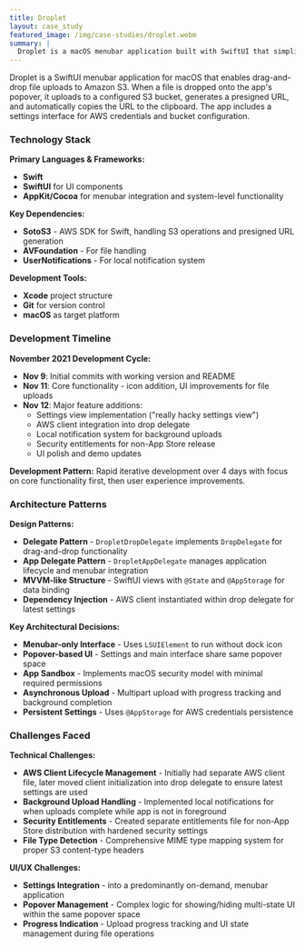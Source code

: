 ```yaml
---
title: Droplet
layout: case_study
featured_image: /img/case-studies/droplet.webm
summary: |
  Droplet is a macOS menubar application built with SwiftUI that simplifies file sharing by allowing users to drag-and-drop files for automatic upload to Amazon S3 buckets, generating shareable URLs with a streamlined configuration interface.
---
```


Droplet is a SwiftUI menubar application for macOS that enables drag-and-drop file uploads to Amazon S3. When a file is dropped onto the app's popover, it uploads to a configured S3 bucket, generates a presigned URL, and automatically copies the URL to the clipboard. The app includes a settings interface for AWS credentials and bucket configuration.

### Technology Stack

**Primary Languages & Frameworks:**
- **Swift**
- **SwiftUI** for UI components
- **AppKit/Cocoa** for menubar integration and system-level functionality

**Key Dependencies:**
- **SotoS3** - AWS SDK for Swift, handling S3 operations and presigned URL generation
- **AVFoundation** - For file handling
- **UserNotifications** - For local notification system

**Development Tools:**
- **Xcode** project structure
- **Git** for version control
- **macOS** as target platform

### Development Timeline

**November 2021 Development Cycle:**
- **Nov 9**: Initial commits with working version and README
- **Nov 11**: Core functionality - icon addition, UI improvements for file uploads
- **Nov 12**: Major feature additions:
  - Settings view implementation ("really hacky settings view")
  - AWS client integration into drop delegate
  - Local notification system for background uploads
  - Security entitlements for non-App Store release
  - UI polish and demo updates

**Development Pattern:** Rapid iterative development over 4 days with focus on core functionality first, then user experience improvements.

### Architecture Patterns

**Design Patterns:**
- **Delegate Pattern** - `DropletDropDelegate` implements `DropDelegate` for drag-and-drop functionality
- **App Delegate Pattern** - `DropletAppDelegate` manages application lifecycle and menubar integration
- **MVVM-like Structure** - SwiftUI views with `@State` and `@AppStorage` for data binding
- **Dependency Injection** - AWS client instantiated within drop delegate for latest settings

**Key Architectural Decisions:**
- **Menubar-only Interface** - Uses `LSUIElement` to run without dock icon
- **Popover-based UI** - Settings and main interface share same popover space
- **App Sandbox** - Implements macOS security model with minimal required permissions
- **Asynchronous Upload** - Multipart upload with progress tracking and background completion
- **Persistent Settings** - Uses `@AppStorage` for AWS credentials persistence

### Challenges Faced

**Technical Challenges:**
- **AWS Client Lifecycle Management** - Initially had separate AWS client file, later moved client initialization into drop delegate to ensure latest settings are used
- **Background Upload Handling** - Implemented local notifications for when uploads complete while app is not in foreground
- **Security Entitlements** - Created separate entitlements file for non-App Store distribution with hardened security settings
- **File Type Detection** - Comprehensive MIME type mapping system for proper S3 content-type headers

**UI/UX Challenges:**
- **Settings Integration** - into a predominantly on-demand, menubar application
- **Popover Management** - Complex logic for showing/hiding multi-state UI within the same popover space
- **Progress Indication** - Upload progress tracking and UI state management during file operations
